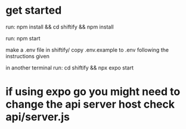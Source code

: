 
# get started

run: 
npm install && cd shiftify && npm install

run:
npm start


make a .env file in shiftify/
copy .env.example to .env following the instructions given

in another terminal 
run: 
cd shiftify && npx expo start

# if using expo go you might need to change the api server host check api/server.js
